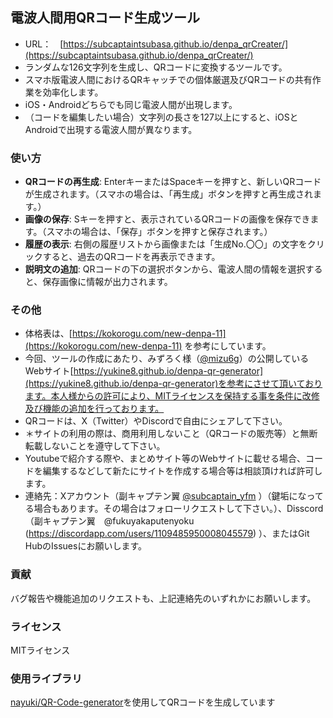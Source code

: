 ## 電波人間用QRコード生成ツール
-  URL：　[https://subcaptaintsubasa.github.io/denpa_qrCreater/](https://subcaptaintsubasa.github.io/denpa_qrCreater/)
- ランダムな126文字列を生成し、QRコードに変換するツールです。
- スマホ版電波人間におけるQRキャッチでの個体厳選及びQRコードの共有作業を効率化します。
- iOS・Androidどちらでも同じ電波人間が出現します。
- （コードを編集したい場合）文字列の長さを127以上にすると、iOSとAndroidで出現する電波人間が異なります。

### 使い方
-   **QRコードの再生成**: EnterキーまたはSpaceキーを押すと、新しいQRコードが生成されます。（スマホの場合は、「再生成」ボタンを押すと再生成されます。）
-   **画像の保存**: Sキーを押すと、表示されているQRコードの画像を保存できます。（スマホの場合は、「保存」ボタンを押すと保存されます。）
-   **履歴の表示**: 右側の履歴リストから画像または「生成No.〇〇」の文字をクリックすると、過去のQRコードを再表示できます。
-   **説明文の追加**: QRコードの下の選択ボタンから、電波人間の情報を選択すると、保存画像に情報が出力されます。

### その他
- 体格表は、[https://kokorogu.com/new-denpa-11](https://kokorogu.com/new-denpa-11) を参考にしています。
- 今回、ツールの作成にあたり、みずろく様（[@mizu6g](https://x.com/mizu6g)）の公開しているWebサイト[https://yukine8.github.io/denpa-qr-generator](https://yukine8.github.io/denpa-qr-generator)を参考にさせて頂いております。本人様からの許可により、MITライセンスを保持する事を条件に改修及び機能の追加を行っております。
-   QRコードは、X（Twitter）やDiscordで自由にシェアして下さい。
-   ＊サイトの利用の際は、商用利用しないこと（QRコードの販売等）と無断転載しないことを遵守して下さい。
-   Youtubeで紹介する際や、まとめサイト等のWebサイトに載せる場合、コードを編集するなどして新たにサイトを作成する場合等は相談頂ければ許可します。
-   連絡先：Xアカウント（副キャプテン翼 [@subcaptain_yfm](https://x.com/subcaptain_yfm) ）（鍵垢になってる場合もあります。その場合はフォローリクエストして下さい。）、Disscord（副キャプテン翼　@fukuyakaputenyoku　(https://discordapp.com/users/1109485950008045579) ）、またはGit HubのIssuesにお願いします。

### 貢献
バグ報告や機能追加のリクエストも、上記連絡先のいずれかにお願いします。

### ライセンス
MITライセンス

### 使用ライブラリ
[nayuki/QR-Code-generator](https://github.com/nayuki/QR-Code-generator)を使用してQRコードを生成しています
